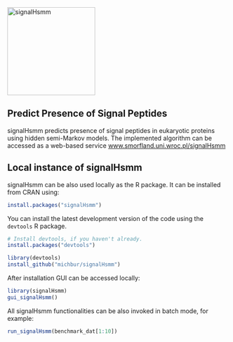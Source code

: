 <img src="https://github.com/michbur/signalHsmm/blob/master/inst/logo.png" alt="signalHsmm" style="height: 200px;"/>

Predict Presence of Signal Peptides
-------------------------

signalHsmm predicts presence of signal peptides in eukaryotic proteins using hidden semi-Markov models. The implemented algorithm can be accessed as a web-based service www.smorfland.uni.wroc.pl/signalHsmm 

Local instance of signalHsmm
------------------------
signalHsmm can be also used locally as the R package. It can be installed from CRAN using:

```R
install.packages("signalHsmm")
```

You can install the latest development version of the code using the `devtools` R package.

```R
# Install devtools, if you haven't already.
install.packages("devtools")

library(devtools)
install_github("michbur/signalHsmm")
```

After installation GUI can be accessed locally:

```R
library(signalHsmm)
gui_signalHsmm()
```
All signalHsmm functionalities can be also invoked in batch mode, for example:

```R
run_signalHsmm(benchmark_dat[1:10])
```
